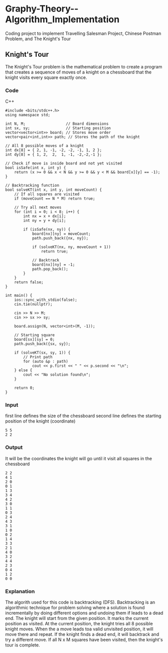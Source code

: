 # Graphy-Theory--Algorithm_Implementation
Coding project to implement Travelling Salesman Project, Chinese Postman Problem, and The Knight's Tour

## Knight's Tour
The Knight's Tour problem is the mathematical problem to create a program that creates a sequence of moves of a knight on a chessboard that the knight visits every square exactly once.

### Code
C++
```
#include <bits/stdc++.h>
using namespace std;

int N, M;                  // Board dimensions
int sx, sy;                // Starting position
vector<vector<int>> board; // Stores move order
vector<pair<int,int>> path; // Stores the path of the knight

// All 8 possible moves of a knight
int dx[8] = { 2, 1, -1, -2, -2, -1, 1, 2 };
int dy[8] = { 1, 2,  2,  1, -1, -2,-2,-1 };

// Check if move is inside board and not yet visited
bool isSafe(int x, int y) {
    return (x >= 0 && x < N && y >= 0 && y < M && board[x][y] == -1);
}

// Backtracking function
bool solveKT(int x, int y, int moveCount) {
    // If all squares are visited
    if (moveCount == N * M) return true;

    // Try all next moves
    for (int i = 0; i < 8; i++) {
        int nx = x + dx[i];
        int ny = y + dy[i];

        if (isSafe(nx, ny)) {
            board[nx][ny] = moveCount;
            path.push_back({nx, ny});

            if (solveKT(nx, ny, moveCount + 1))
                return true;

            // Backtrack
            board[nx][ny] = -1;
            path.pop_back();
        }
    }
    return false;
}

int main() {
    ios::sync_with_stdio(false);
    cin.tie(nullptr);

    cin >> N >> M;
    cin >> sx >> sy;

    board.assign(N, vector<int>(M, -1));

    // Starting square
    board[sx][sy] = 0;
    path.push_back({sx, sy});

    if (solveKT(sx, sy, 1)) {
        // Print path
        for (auto &p : path)
            cout << p.first << " " << p.second << "\n";
    } else {
        cout << "No solution found\n";
    }

    return 0;
}
```
### Input
first line defines the size of the chessboard
second line defines the starting position of the knight (coordinate)
```
5 5
2 2
```
### Output
It will be the coordinates the knight will go until it visit all squares in the chessboard
```
2 2
4 1
2 0
0 1
1 3
3 4
4 2
3 0
1 1
0 3
2 4
4 3
3 1
1 0
0 2
1 4
3 3
2 1
4 0
3 2
4 4
2 3
0 4
1 2
0 0
```
### Explanation
The algorith used for this code is backtracking (DFS). Backtracking is an algorithmic technique for problem solving where a solution is found incrementally by doing different options and undoing them if leads to a dead end. The knight will start from the given position. It marks the current position as visited. At the current position, the knight tries all 8 possible knight moves. When the a move leads toa valid unvisited position, it will move there and repeat. If the knight finds a dead end, it will backtrack and try a different move. If all N x M squares have been visited, then the knight's tour is complete.
